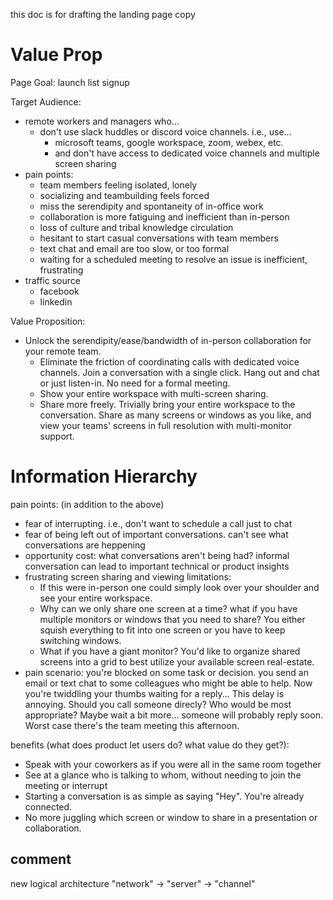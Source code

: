 this doc is for drafting the landing page copy

# Value Prop

Page Goal: launch list signup

Target Audience:
- remote workers and managers who...
  - don't use slack huddles or discord voice channels. i.e., use...
    - microsoft teams, google workspace, zoom, webex, etc.
    - and don't have access to dedicated voice channels and multiple screen sharing
- pain points:
  - team members feeling isolated, lonely
  - socializing and teambuilding feels forced
  - miss the serendipity and spontaneity of in-office work
  - collaboration is more fatiguing and inefficient than in-person
  - loss of culture and tribal knowledge circulation
  - hesitant to start casual conversations with team members
  - text chat and email are too slow, or too formal
  - waiting for a scheduled meeting to resolve an issue is inefficient, frustrating
- traffic source
  - facebook
  - linkedin

Value Proposition:
- Unlock the serendipity/ease/bandwidth of in-person collaboration for your remote team.
  - Eliminate the friction of coordinating calls with dedicated voice channels. Join a conversation with a single click. Hang out and chat or just listen-in. No need for a formal meeting.
  - Show your entire workspace with multi-screen sharing.
  - Share more freely. Trivially bring your entire workspace to the conversation. Share as many screens or windows as you like, and view your teams' screens in full resolution with multi-monitor support.

# Information Hierarchy

pain points: (in addition to the above)
- fear of interrupting. i.e., don't want to schedule a call just to chat
- fear of being left out of important conversations. can't see what conversations are heppening
- opportunity cost: what conversations aren't being had? informal conversation can lead to important technical or product insights
- frustrating screen sharing and viewing limitations:
  - If this were in-person one could simply look over your shoulder and see your entire workspace.
  - Why can we only share one screen at a time? what if you have multiple monitors or windows that you need to share? You either squish everything to fit into one screen or you have to keep switching windows.
  - What if you have a giant monitor? You'd like to organize shared screens into a grid to best utilize your available screen real-estate.
- pain scenario: you're blocked on some task or decision. you send an email or text chat to some colleagues who might be able to help. Now you're twiddling your thumbs waiting for a reply... This delay is annoying. Should you call someone direcly? Who would be most appropriate? Maybe wait a bit more... someone will probably reply soon. Worst case there's the team meeting this afternoon.

benefits (what does product let users do? what value do they get?):
- Speak with your coworkers as if you were all in the same room together
- See at a glance who is talking to whom, without needing to join the meeting or interrupt
- Starting a conversation is as simple as saying "Hey". You're already connected.
- No more juggling which screen or window to share in a presentation or collaboration.


## comment
new logical architecture
"network" -> "server" -> "channel"
